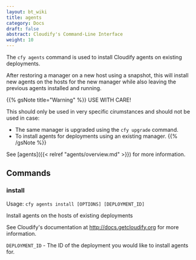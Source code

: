 ```yaml
---
layout: bt_wiki
title: agents
category: Docs
draft: false
abstract: Cloudify's Command-Line Interface
weight: 10
---
```


The `cfy agents` command is used to install Cloudify agents on existing deployments.

After restoring a manager on a new host using a snapshot, this will install new agents on the hosts for the new manager while also leaving the previous agents installed and running.

{{% gsNote title="Warning" %}}
USE WITH CARE!

This should only be used in very specific cirumstances and should not be used in case:

* The same manager is upgraded using the `cfy upgrade` command.
* To install agents for deployments using an existing manager.
{{% /gsNote %}}


See [agents]({{< relref "agents/overview.md" >}}) for more information.


## Commands

### install

Usage: `cfy agents install [OPTIONS] [DEPLOYMENT_ID]`

Install agents on the hosts of existing deployments

See Cloudify's documentation at http://docs.getcloudify.org for more
information.

`DEPLOYMENT_ID` -       The ID of the deployment you would like to install agents for.